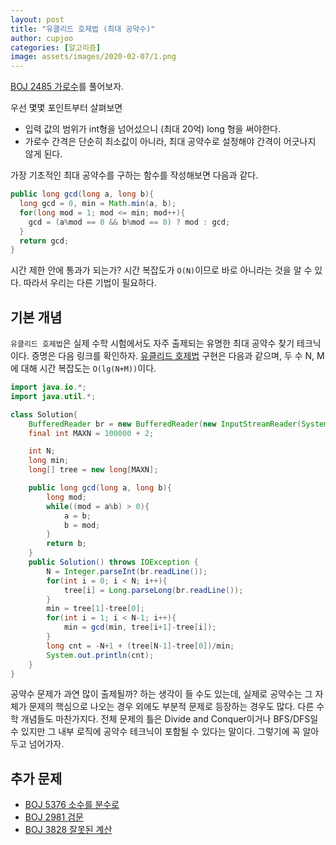 ```yaml
---
layout: post
title: "유클리드 호제법 (최대 공약수)"
author: cupjoo
categories: [알고리즘]
image: assets/images/2020-02-07/1.png
---
```


[BOJ 2485 가로수](https://www.acmicpc.net/problem/2485)를 풀어보자.

우선 몇몇 포인트부터 살펴보면

- 입력 값의 범위가 int형을 넘어섰으니 (최대 20억) long 형을 써야한다.
- 가로수 간격은 단순히 최소값이 아니라, 최대 공약수로 설정해야 간격이 어긋나지 않게 된다.

가장 기초적인 최대 공약수를 구하는 함수를 작성해보면 다음과 같다.

```java
public long gcd(long a, long b){
  long gcd = 0, min = Math.min(a, b);
  for(long mod = 1; mod <= min; mod++){
    gcd = (a%mod == 0 && b%mod == 0) ? mod : gcd;
  }
  return gcd;
}
```

시간 제한 안에 통과가 되는가? 시간 복잡도가 `O(N)`이므로 바로 아니라는 것을 알 수 있다. 따라서 우리는 다른 기법이 필요하다.

## 기본 개념

`유클리드 호제법`은 실제 수학 시험에서도 자주 출제되는 유명한 최대 공약수 찾기 테크닉이다. 증명은 다음 링크를 확인하자. [유클리드 호제법](https://terms.naver.com/entry.nhn?docId=2073670&cid=47324&categoryId=47324) 구현은 다음과 같으며, 두 수 N, M에 대해 시간 복잡도는 `O(lg(N+M))`이다.

```java
import java.io.*;
import java.util.*;

class Solution{
    BufferedReader br = new BufferedReader(new InputStreamReader(System.in));
    final int MAXN = 100000 + 2;

    int N;
    long min;
    long[] tree = new long[MAXN];

    public long gcd(long a, long b){
        long mod;
        while((mod = a%b) > 0){
            a = b;
            b = mod;
        }
        return b;
    }
    public Solution() throws IOException {
        N = Integer.parseInt(br.readLine());
        for(int i = 0; i < N; i++){
            tree[i] = Long.parseLong(br.readLine());
        }
        min = tree[1]-tree[0];
        for(int i = 1; i < N-1; i++){
            min = gcd(min, tree[i+1]-tree[i]);
        }
        long cnt = -N+1 + (tree[N-1]-tree[0])/min;
        System.out.println(cnt);
    }
}
```

공약수 문제가 과연 많이 출제될까? 하는 생각이 들 수도 있는데, 실제로 공약수는 그 자체가 문제의 핵심으로 나오는 경우 외에도 부분적 문제로 등장하는 경우도 많다. 다른 수학 개념들도 마찬가지다. 전체 문제의 틀은 Divide and Conquer이거나 BFS/DFS일 수 있지만 그 내부 로직에 공약수 테크닉이 포함될 수 있다는 말이다. 그렇기에 꼭 알아두고 넘어가자.

## 추가 문제

- [BOJ 5376 소수를 분수로](https://www.acmicpc.net/problem/5376)
- [BOJ 2981 검문](https://www.acmicpc.net/problem/2981)
- [BOJ 3828 잘못된 계산](https://www.acmicpc.net/problem/3828)
